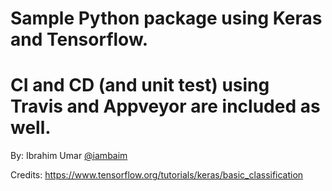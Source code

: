 Sample Python package using Keras and Tensorflow. 
===

CI and CD (and unit test) using Travis and Appveyor are included as well. 
====

By: Ibrahim Umar [@iambaim]( https://github.com/iambaim )

Credits: https://www.tensorflow.org/tutorials/keras/basic_classification
